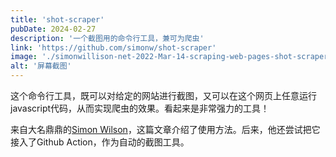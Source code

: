 ```yaml
---
title: 'shot-scraper'
pubDate: 2024-02-27
description: '一个截图用的命令行工具，兼可为爬虫'
link: 'https://github.com/simonw/shot-scraper'
image: './simonwillison-net-2022-Mar-14-scraping-web-pages-shot-scraper.png'
alt: '屏幕截图'
---
```


这个命令行工具，既可以对给定的网站进行截图，又可以在这个网页上任意运行javascript代码，从而实现爬虫的效果。看起来是非常强力的工具！

来自大名鼎鼎的[Simon Wilson](https://simonwillison.net/2022/Mar/14/scraping-web-pages-shot-scraper/)，这篇文章介绍了使用方法。后来，他还尝试把它接入了Github Action，作为自动的截图工具。
